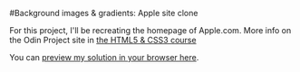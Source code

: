 #Background images & gradients: Apple site clone

For this project, I'll be recreating the homepage of Apple.com. More info on the Odin Project site in [the HTML5 & CSS3 course](http://www.theodinproject.com/html5-and-css3/building-with-backgrounds-and-gradients)

You can [preview my solution in your browser here](https://htmlpreview.github.io/?https://github.com/ubershibs/odin-html-css/blob/master/apple/index.html).
